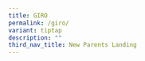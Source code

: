 ```yaml
---
title: GIRO
permalink: /giro/
variant: tiptap
description: ""
third_nav_title: New Parents Landing
---
```

